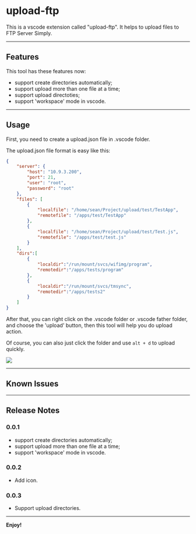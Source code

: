 # upload-ftp 

This is a vscode extension called "upload-ftp". It helps to upload files to FTP Server Simply. 

---
## Features
This tool has these features now:
- support create directories automatically;
- support upload more than one file at a time;
- support upload directoties;
- support 'workspace' mode in vscode.
---
## Usage

First, you need to create a upload.json file in .vscode folder.

The upload.json file format is easy like this:
```json
{
    "server": {
        "host": "10.9.3.200",
        "port": 21,
        "user": "root",
        "password": "root"
    },
    "files": [
        {
            "localfile": "/home/sean/Project/upload/test/TestApp",
            "remotefile": "/apps/test/TestApp"
        },
        {
            "localfile": "/home/sean/Project/upload/test/Test.js",
            "remotefile": "/apps/test/test.js"
        }
    ],
    "dirs":[
        {
            "localdir":"/run/mount/svcs/wifimg/program",
            "remotedir":"/apps/tests/program"
        },
        {
            "localdir":"/run/mount/svcs/tmsync",
            "remotedir":"/apps/tests2"
        }
    ]
}
```

After that, you can right click on the .vscode folder or .vscode father folder, and choose the 'upload' button, then this tool will help you do upload action.

Of course, you can also just click the folder and use `alt + d` to upload quickly.

![](https://i.postimg.cc/nh2k2xRZ/1663567855471.png)

---
## Known Issues

---

## Release Notes


### 0.0.1

- support create directories automatically;
- support upload more than one file at a time;
- support 'workspace' mode in vscode.

### 0.0.2

- Add icon.

### 0.0.3

- Support upload directories.



---


**Enjoy!**
